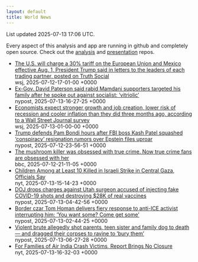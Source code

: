 ```yaml
---
layout: default
title: World News
---
```


<div markdown="0">
<div class="byline small text-muted">List updated <span class="datetime">2025-07-13 17:06 UTC</span>.</div>

<p>Every aspect of this analysis and app are running in github and completely open source. Check out the <a href="https://github.com/Castro-Media/Analysis">analysis</a> and <a href="https://github.com/Castro-Media/TopStoryReview.com">presentation</a> repos.</p>
<ul>
<li><a href='https://www.wsj.com/economy/trade/trump-threatens-30-tariffs-on-eu-mexico-c48ce36f'>The U.S. will charge a 30% tariff on the European Union and Mexico effective Aug. 1, President Trump said in letters to the leaders of each trading partner, posted on Truth Social</a><div class='byline small text-muted'>wsj, <span class="datetime">2025-07-12-17-01-00 +0000</span></div></li>
<li><a href='https://nypost.com/2025/07/13/us-news/ex-gov-david-paterson-said-mamdani-supporters-targeted-his-family/'>Ex-Gov. David Paterson said rabid Mamdani supporters targeted his family after he spoke out against socialist: &#8216;vitriolic&#8217;</a><div class='byline small text-muted'>nypost, <span class="datetime">2025-07-13-16-27-25 +0000</span></div></li>
<li><a href='https://www.wsj.com/economy/economists-see-lower-recession-risk-and-stronger-job-growth-wsj-survey-10d6e476'>Economists expect stronger growth and job creation, lower risk of recession and cooler inflation than they did three months ago, according to a Wall Street Journal survey</a><div class='byline small text-muted'>wsj, <span class="datetime">2025-07-13-01-00-00 +0000</span></div></li>
<li><a href='https://nypost.com/2025/07/12/us-news/trump-defends-pam-bondi-hours-after-fbi-boss-kash-patel-squashed-conspiracy-resignation-rumors-over-epstein-files-uproar/'>Trump defends Pam Bondi hours after FBI boss Kash Patel squashed &#8216;conspiracy&#8217; resignation rumors over Epstein files uproar</a><div class='byline small text-muted'>nypost, <span class="datetime">2025-07-12-23-56-51 +0000</span></div></li>
<li><a href='https://www.bbc.com/news/articles/c0m8glx2zleo'>The mushroom killer was obsessed with true crime. Now true crime fans are obsessed with her</a><div class='byline small text-muted'>bbc, <span class="datetime">2025-07-12-21-11-05 +0000</span></div></li>
<li><a href='https://www.nytimes.com/2025/07/13/world/middleeast/gaza-israel-market.html'>Children Among at Least 10 Killed in Israeli Strike in Central Gaza, Officials Say</a><div class='byline small text-muted'>nyt, <span class="datetime">2025-07-13-15-14-23 +0000</span></div></li>
<li><a href='https://nypost.com/2025/07/13/us-news/doj-drops-charges-against-utah-surgeon-accused-of-injecting-fake-covid-19-shots-and-destroying-28k-of-real-vaccines/'>DOJ drops charges against Utah surgeon accused of injecting fake COVID-19 shots and destroying $28K of real vaccines</a><div class='byline small text-muted'>nypost, <span class="datetime">2025-07-13-04-42-56 +0000</span></div></li>
<li><a href='https://nypost.com/2025/07/12/us-news/border-czar-tom-homan-delivers-stern-warning-to-anti-ice-protesters-you-want-some-come-get-some/'>Border czar Tom Homan delivers fiery response to anti-ICE activist interrupting him: &#8216;You want some? Come get some&#8217;</a><div class='byline small text-muted'>nypost, <span class="datetime">2025-07-13-02-44-25 +0000</span></div></li>
<li><a href='https://nypost.com/2025/07/13/us-news/new-mexico-brute-adlai-mestre-allegedly-shot-parents-teen-sister-and-family-dog-to-death-and-dragged-their-corpses-to-ravine-to-bury-them/'>Violent brute allegedly shot parents, teen sister and family dog to death &#8212; and dragged their corpses to ravine to &#8216;bury them&#8217;</a><div class='byline small text-muted'>nypost, <span class="datetime">2025-07-13-06-27-28 +0000</span></div></li>
<li><a href='https://www.nytimes.com/2025/07/13/world/asia/air-india-crash-report-victim-families.html'>For Families of Air India Crash Victims, Report Brings No Closure</a><div class='byline small text-muted'>nyt, <span class="datetime">2025-07-13-16-32-03 +0000</span></div></li>
</ul>
</div>
